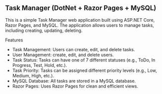## Task Manager (DotNet + Razor Pages + MySQL)
This is a simple Task Manager web application built using ASP.NET Core, Razor Pages, and MySQL. The application allows users to manage tasks, including creating, updating, deleting.

Features
* Task Management: Users can create, edit, and delete tasks.
* User Management: create, edit, and delete users.
* Task Status: Tasks can have one of 7 different statuses (e.g., ToDo, In Progress, Test, Hold, etc.).
* Task Priority: Tasks can be assigned different priority levels (e.g., Low, Medium, High, etc.).
* MySQL Database: All tasks are stored in a MySQL database.
* Razor Pages: Uses Razor Pages for clean and efficient views.
